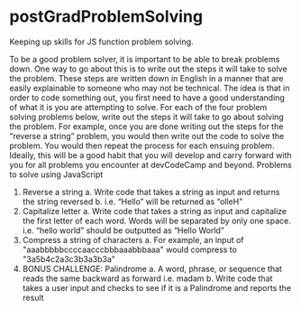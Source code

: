 # postGradProblemSolving
Keeping up skills for JS function problem solving. 


To be a good problem solver, it is important to be able to break problems down. One way to go about this is to write out the steps it will take to solve the problem. These steps are written down in English in a manner that are easily explainable to someone who may not be technical. The idea is that in order to code something out, you first need to have a good understanding of what it is you are attempting to solve.
For each of the four problem solving problems below, write out the steps it will take to go about solving the problem. For example, once you are done writing out the steps for the “reverse a string” problem, you would then write out the code to solve the problem. You would then repeat the process for each ensuing problem. Ideally, this will be a good habit that you will develop and carry forward with you for all problems you encounter at devCodeCamp and beyond.
Problems to solve using JavaScript
1.	Reverse a string
a.	Write code that takes a string as input and returns the string reversed
b.	i.e. “Hello” will be returned as “olleH”
2.	Capitalize letter
a.	Write code that takes a string as input and capitalize the first letter of each word. Words will be separated by only one space. i.e. “hello world” should be outputted as “Hello World”
3.	Compress a string of characters
a.	For example, an input of "aaabbbbbccccaacccbbbaaabbbaaa" would compress to "3a5b4c2a3c3b3a3b3a"
4.	BONUS CHALLENGE: Palindrome
a.	A word, phrase, or sequence that reads the same backward as forward i.e. madam
b.	Write code that takes a user input and checks to see if it is a Palindrome and reports the result
